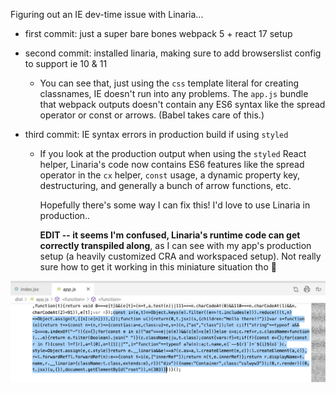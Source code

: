 Figuring out an IE dev-time issue with Linaria...

- first commit: just a super bare bones webpack 5 + react 17 setup

- second commit: installed linaria, making sure to add browserslist config to support ie 10 & 11

  - You can see that, just using the `css` template literal for creating classnames,  IE doesn't run into any problems. The `app.js` bundle that webpack outputs doesn't contain any ES6 syntax like the spread operator or const or arrows. (Babel takes care of this.)

- third commit: IE syntax errors in production build if using `styled`

  - If you look at the production output when using the `styled` React helper, Linaria's code now contains ES6 features like the spread operator in the `cx` helper, `const` usage, a dynamic property key, destructuring, and generally a bunch of arrow functions, etc.

    Hopefully there's some way I can fix this! I'd love to use Linaria in production..

    **EDIT -- it seems I'm confused, Linaria's runtime code can get correctly transpiled along**, as I can see with my app's production setup (a heavily customized CRA and workspaced setup). Not really sure how to get it working in this miniature situation tho 🤔

![](./ie_syntax_errors_cause.png)
